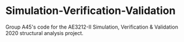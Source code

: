 # Simulation-Verification-Validation
Group A45's code for the AE3212-II Simulation, Verification &amp; Validation 2020 structural analysis project.

